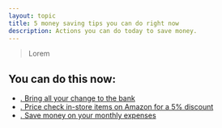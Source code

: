 ```yaml
---
layout: topic
title: 5 money saving tips you can do right now
description: Actions you can do today to save money.
---
```


> Lorem

## You can do this now:

* [_._ Bring all your change to the bank](http://bucks.blogs.nytimes.com/2011/06/02/banks-where-you-can-still-count-your-change/)
* [_._ Price check in-store items on Amazon for a 5% discount](http://www.amazon.com/gp/feature.html?docId=1000749751)
* [_._ Save money on your monthly expenses](http://lifehacker.com/5823762/a-bill+by+bill-guide-to-saving-money-on-your-monthly-expenses)

